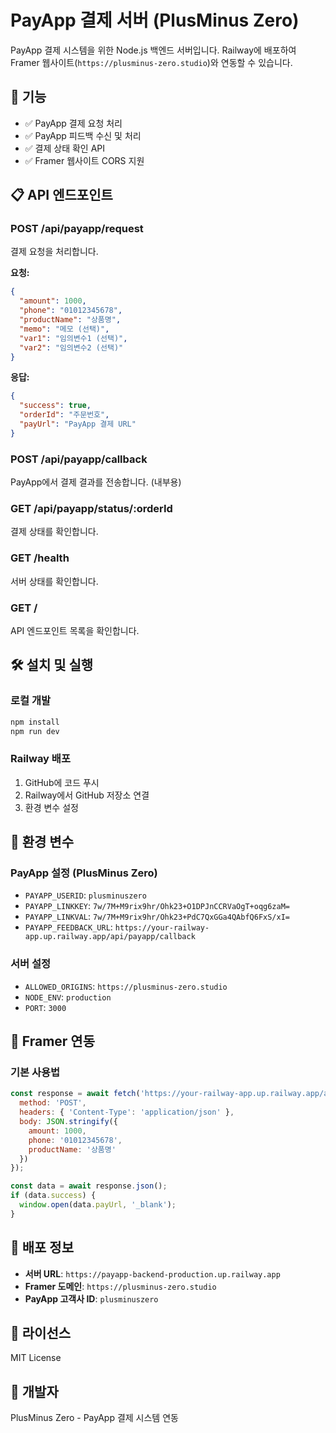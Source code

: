 # PayApp 결제 서버 (PlusMinus Zero)

PayApp 결제 시스템을 위한 Node.js 백엔드 서버입니다. Railway에 배포하여 Framer 웹사이트(`https://plusminus-zero.studio`)와 연동할 수 있습니다.

## 🚀 기능

* ✅ PayApp 결제 요청 처리
* ✅ PayApp 피드백 수신 및 처리
* ✅ 결제 상태 확인 API
* ✅ Framer 웹사이트 CORS 지원

## 📋 API 엔드포인트

### POST /api/payapp/request

결제 요청을 처리합니다.

**요청:**
```json
{
  "amount": 1000,
  "phone": "01012345678",
  "productName": "상품명",
  "memo": "메모 (선택)",
  "var1": "임의변수1 (선택)",
  "var2": "임의변수2 (선택)"
}
```

**응답:**
```json
{
  "success": true,
  "orderId": "주문번호",
  "payUrl": "PayApp 결제 URL"
}
```

### POST /api/payapp/callback

PayApp에서 결제 결과를 전송합니다. (내부용)

### GET /api/payapp/status/:orderId

결제 상태를 확인합니다.

### GET /health

서버 상태를 확인합니다.

### GET /

API 엔드포인트 목록을 확인합니다.

## 🛠️ 설치 및 실행

### 로컬 개발

```bash
npm install
npm run dev
```

### Railway 배포

1. GitHub에 코드 푸시
2. Railway에서 GitHub 저장소 연결
3. 환경 변수 설정

## 🔧 환경 변수

### PayApp 설정 (PlusMinus Zero)

* `PAYAPP_USERID`: `plusminuszero`
* `PAYAPP_LINKKEY`: `7w/7M+M9rix9hr/Ohk23+O1DPJnCCRVaOgT+oqg6zaM=`
* `PAYAPP_LINKVAL`: `7w/7M+M9rix9hr/Ohk23+PdC7QxGGa4QAbfQ6FxS/xI=`
* `PAYAPP_FEEDBACK_URL`: `https://your-railway-app.up.railway.app/api/payapp/callback`

### 서버 설정

* `ALLOWED_ORIGINS`: `https://plusminus-zero.studio`
* `NODE_ENV`: `production`
* `PORT`: `3000`

## 🔗 Framer 연동

### 기본 사용법

```javascript
const response = await fetch('https://your-railway-app.up.railway.app/api/payapp/request', {
  method: 'POST',
  headers: { 'Content-Type': 'application/json' },
  body: JSON.stringify({
    amount: 1000,
    phone: '01012345678',
    productName: '상품명'
  })
});

const data = await response.json();
if (data.success) {
  window.open(data.payUrl, '_blank');
}
```

## 🚀 배포 정보

* **서버 URL**: `https://payapp-backend-production.up.railway.app`
* **Framer 도메인**: `https://plusminus-zero.studio`
* **PayApp 고객사 ID**: `plusminuszero`

## 📝 라이선스

MIT License

## 👥 개발자

PlusMinus Zero - PayApp 결제 시스템 연동
